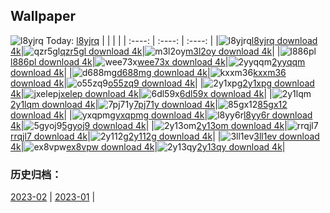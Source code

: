 ## Wallpaper
![l8yjrq](https://w.wallhaven.cc/full/l8/wallhaven-l8yjrq.png) Today: [l8yjrq](https://th.wallhaven.cc/small/l8/l8yjrq.jpg)
|      |      |      |
| :----: | :----: | :----: |
|![l8yjrq](https://th.wallhaven.cc/small/l8/l8yjrq.jpg)[l8yjrq download 4k](https://wallhaven.cc/w/l8yjrq)|![qzr5gl](https://th.wallhaven.cc/small/qz/qzr5gl.jpg)[qzr5gl download 4k](https://wallhaven.cc/w/qzr5gl)|![m3l2oy](https://th.wallhaven.cc/small/m3/m3l2oy.jpg)[m3l2oy download 4k](https://wallhaven.cc/w/m3l2oy)|
|![l886pl](https://th.wallhaven.cc/small/l8/l886pl.jpg)[l886pl download 4k](https://wallhaven.cc/w/l886pl)|![wee73x](https://th.wallhaven.cc/small/we/wee73x.jpg)[wee73x download 4k](https://wallhaven.cc/w/wee73x)|![2yyqqm](https://th.wallhaven.cc/small/2y/2yyqqm.jpg)[2yyqqm download 4k](https://wallhaven.cc/w/2yyqqm)|
|![d688mg](https://th.wallhaven.cc/small/d6/d688mg.jpg)[d688mg download 4k](https://wallhaven.cc/w/d688mg)|![kxxm36](https://th.wallhaven.cc/small/kx/kxxm36.jpg)[kxxm36 download 4k](https://wallhaven.cc/w/kxxm36)|![o55zq9](https://th.wallhaven.cc/small/o5/o55zq9.jpg)[o55zq9 download 4k](https://wallhaven.cc/w/o55zq9)|
|![2y1xpg](https://th.wallhaven.cc/small/2y/2y1xpg.jpg)[2y1xpg download 4k](https://wallhaven.cc/w/2y1xpg)|![jxelep](https://th.wallhaven.cc/small/jx/jxelep.jpg)[jxelep download 4k](https://wallhaven.cc/w/jxelep)|![6dl59x](https://th.wallhaven.cc/small/6d/6dl59x.jpg)[6dl59x download 4k](https://wallhaven.cc/w/6dl59x)|
|![2y1lqm](https://th.wallhaven.cc/small/2y/2y1lqm.jpg)[2y1lqm download 4k](https://wallhaven.cc/w/2y1lqm)|![7pj71y](https://th.wallhaven.cc/small/7p/7pj71y.jpg)[7pj71y download 4k](https://wallhaven.cc/w/7pj71y)|![85gx12](https://th.wallhaven.cc/small/85/85gx12.jpg)[85gx12 download 4k](https://wallhaven.cc/w/85gx12)|
|![yxqpmg](https://th.wallhaven.cc/small/yx/yxqpmg.jpg)[yxqpmg download 4k](https://wallhaven.cc/w/yxqpmg)|![l8yy6r](https://th.wallhaven.cc/small/l8/l8yy6r.jpg)[l8yy6r download 4k](https://wallhaven.cc/w/l8yy6r)|![5gyoj9](https://th.wallhaven.cc/small/5g/5gyoj9.jpg)[5gyoj9 download 4k](https://wallhaven.cc/w/5gyoj9)|
|![2y13om](https://th.wallhaven.cc/small/2y/2y13om.jpg)[2y13om download 4k](https://wallhaven.cc/w/2y13om)|![rrqjl7](https://th.wallhaven.cc/small/rr/rrqjl7.jpg)[rrqjl7 download 4k](https://wallhaven.cc/w/rrqjl7)|![2y112g](https://th.wallhaven.cc/small/2y/2y112g.jpg)[2y112g download 4k](https://wallhaven.cc/w/2y112g)|
|![3ll1ev](https://th.wallhaven.cc/small/3l/3ll1ev.jpg)[3ll1ev download 4k](https://wallhaven.cc/w/3ll1ev)|![ex8vpw](https://th.wallhaven.cc/small/ex/ex8vpw.jpg)[ex8vpw download 4k](https://wallhaven.cc/w/ex8vpw)|![2y13qy](https://th.wallhaven.cc/small/2y/2y13qy.jpg)[2y13qy download 4k](https://wallhaven.cc/w/2y13qy)|

### 历史归档：
[2023-02](https://github.com/april-projects/april-wallpaper/tree/main/picture/2023-02/) | [2023-01](https://github.com/april-projects/april-wallpaper/tree/main/picture/2023-01/) | 